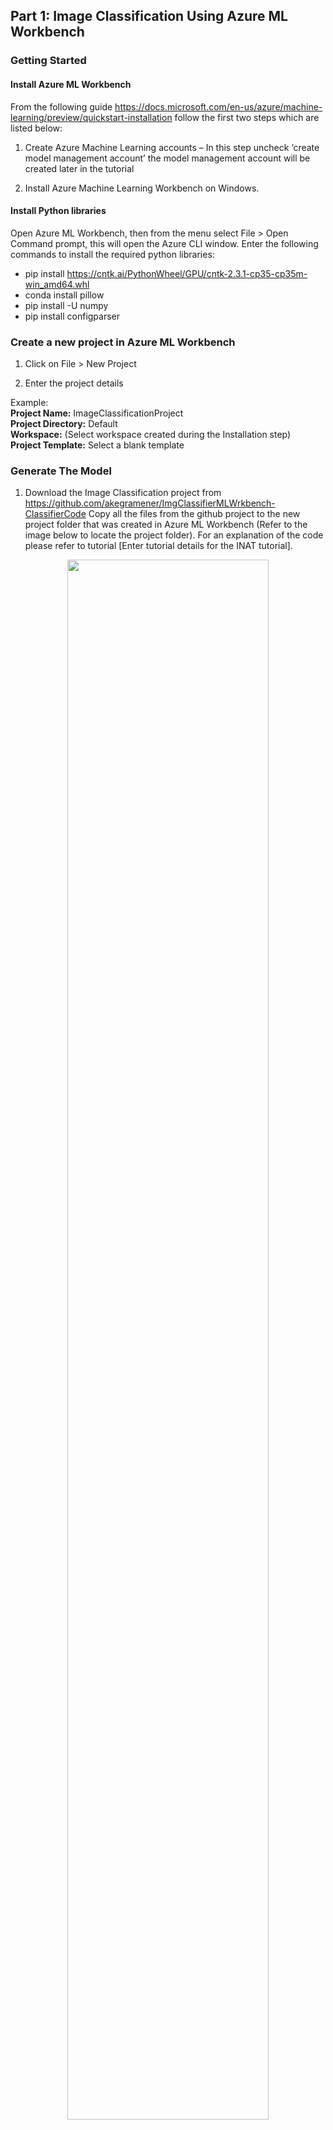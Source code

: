 ﻿## Part 1: Image Classification Using Azure ML Workbench

### Getting Started

#### Install Azure ML Workbench

From the  following guide https://docs.microsoft.com/en-us/azure/machine-learning/preview/quickstart-installation  follow the first two steps which are listed below:

1.	Create Azure Machine Learning accounts – In this step uncheck ‘create model management account’ the model management account will be created later in the tutorial

2.	Install Azure Machine Learning Workbench on Windows.

#### Install Python libraries

Open Azure ML Workbench, then from the menu select File > Open Command prompt, this will open the Azure CLI window. Enter the following commands to install the required python libraries:
*	pip install https://cntk.ai/PythonWheel/GPU/cntk-2.3.1-cp35-cp35m-win_amd64.whl
*	conda install pillow
*	pip install -U numpy
* 	pip install configparser


### Create a new project in Azure ML Workbench

1.	Click on File > New Project

2.	Enter the project details

Example:<br/>
<b>Project Name:</b> ImageClassificationProject<br/>
<b>Project Directory:</b> Default <br/>
<b>Workspace:</b> (Select workspace created during the Installation step) <br/>
<b>Project Template:</b> Select a blank template <br/>

### Generate The Model

1.  Download the Image Classification project from 
    https://github.com/akegramener/ImgClassifierMLWrkbench-ClassifierCode 
    Copy all the files from the github project to the new project folder that was created in Azure ML Workbench (Refer to the image below to locate the project folder). For an explanation of the       code please refer to tutorial [Enter tutorial details for the INAT tutorial]. 
<p align="center"><img src="/Images/Azure-ML-Workbench-Project-Direc.jpg" data-canonical-src="/Images/Azure-ML-Workbench-Project-Direc.jpg" width="80%" height="80%" /><p>

2.  In Azure ML Workbench window choose the first code file 'create_directories.py'. This will create an output folder directory on         your machine in the location provided and create an environment variable for the folder.
    Enter the location for the output directory in the 'arguments' field, as show in the screenshot below. Click 'Run'
         
<p align="center"><img src="/Images/Azure-ML-Workbench-Create-Directories-Code.jpg" data-canonical-src="/Images/Azure-ML-Workbench-Create-Directories-Code.jpg" width="80%" height="80%"/><p>
 
3.	Open the folder created in step 2, Inside this folder, locate a folder called 'data' Download and extract the image files from 					https://storage.googleapis.com/us_inat_data/train_val/train_val_images_mini.tar.gz  
		to the data folder as shown in the image below
<p align="center"><img src="/Images/Azure-ML-Workbench-Outputs-Data.jpg" data-canonical-src="/Images/Azure-ML-Workbench-Outputs-Data.jpg" width="60%" height="60%" /><p>

4.  In azure ml workbench select code file 'structure_data.py' and click ‘Run
    After the code has finished running you should see two folders 'train' and 'validation' in the data
    Folder

<p align="center"><img src="/Images/Azure-ML-Workbench-Train-Validation-Folders.jpg" data-canonical-src="/Images/Azure-ML-Workbench-Train-Validation-Folders.jpg" width="80%" height="80%" /><p>
  
Open the train / validation folders, the folders should contain additional folders with image files as shown in the screen shots below

<p align="center"><img src="/Images/Azure-ML-Workbench-Outputs-Folders.jpg" data-canonical-src="/Images/Azure-ML-Workbench-Outputs-Folders.jpg" width="70%" height="70%"/><p>

<p align="center"><img src="/Images/Azure-ML-Workbench-Outputs-Data-Train-Folder.jpg" data-canonical-src="/Images/Azure-ML-Workbench-Outputs-Data-Train-Folder.jpg" width="70%" height="70%"/><p>
	
5.	Next select the code file 'create_map_files.py' in azure ml workbench and click ‘Run’. Once the code has finished running, check the metadata folder in the azure_ml_outputs folder. You should see the files as shown in the screenshot below

<p align="center"><img src="/Images/Azure-ML-Workbench-Outputs-Metadata-Folder.jpg" data-canonical-src="/Images/Azure-ML-Workbench-Outputs-Metadata-Folder.jpg" width="70%" height="70%"/><p>
 
6.	Next select the code file download_model.py' and click 'Run'. This code will download the 'ResNet34 ImageNet CNTK model from https://www.cntk.ai/Models/CNTK_Pretrained/ResNet34_ImageNet_CNTK.model, 
which will be used for transfer learning in the next step. After the script has finished running, go to the folder …/azure_ml_outputs/model ensure that the ResNet34 ImageNet has successfully downloaded to this folder

<p align="center"><img src="/Images/Azure-ML-Workbench-Outputs-Model-Folder.jpg" data-canonical-src="/Images/Azure-ML-Workbench-Outputs-Model-Folder.jpg" width="70%" height="70%"/><p>
 
7.	In azure ml workbench select the code file 'model.py' and enter arguments  ---train  in the arguments field and click 'Run'
Note: model training will take some time complete. Once the script has finished running check the model folder inside the azure_ml_outputs folder, the following files should be added to the folder

<p align="center"><img src="/Images/Azure-ML-Workbench-Outputs-Model-Folder2.jpg" data-canonical-src="/Images/Azure-ML-Workbench-Outputs-Model-Folder2.jpg" width="70%" height="70%"/><p>


### Create Web Service to be used for Model Evaluation

The following steps will illustrate how to create a web service that can be used for classifying images using the model

1.	In Azure ML Workbench run ‘score.py’ script, this will create the schema file required by the webservice to determine the type of input and output. The service_schema.json file will be added to the output folder that was created under Generate Model section, step 2

2.	Select prep_deploy.py script and enter the path of the folder where you would like to create a directory for deployment in the arguments field (as shown in the screenshot below). Then click ‘Run’.  This folder is the location where the script will copy all the files needed to create the web service

<p align="center"><img src="/Images/Azure-ML-Workbench-Prep-Deploy-Code.jpg" data-canonical-src="/Images/Azure-ML-Workbench-Prep-Deploy-Code.jpg" width="70%" height="70%"/><p>

After the script has run verify that the following files have been copied to the folder as shown in the image below

<p align="center"><img src="/Images/Azure-ML-Workbench-Azure-ML-Deploy-Folder.jpg" data-canonical-src="/Images/Azure-ML-Workbench-Azure-ML-Deploy-Folder.jpg" width="70%" height="70%"/><p>
    

3.	In Azure ML Workbench, select File > Open Command Prompt (also referred to as the Azure Machine Learning Workbench CLI window, 		or CLI window for short)

4.	In the Command prompt /CLI window navigate to the folder created for deployment (refer to step 2)
	
```
cd c:\azure_ml_deploy

```

example: the above command will open the folder c:\azure_ml_deploy

5.	In the command prompt enter the following commands to register the environment
 	provider

```
az provider register -n Microsoft.MachineLearningCompute
az provider register -n Microsoft.ContainerRegistry
az provider register -n Microsoft.ContainerService
```

To check if the environment providers have installed correctly enter the following 
commands:

```
az provider show -n Microsoft.MachineLearningCompute
az provider show -n Microsoft.ContainerRegistry
az provider show -n Microsoft.ContainerService
```

6. Next step is to create an ACS cluster (which may take 10-20 minutes to be completely provisioned). Enter the following command 	to provision an ACS cluster

Azure CLI commands: (sets up an ACS cluster in the eastus2 region named amldeployment)
The format of the command is as follows:

```
az ml env setup --cluster -n [your environment name] -l [Azure region e.g. eastus2] [-g [resource group]]
az ml env setup  --cluster  -n amldeployment  -l eastus2  -g amldeploymentrg

```

To see if the cluster environment is setup run the following command

```
az ml env show -g  amldeploymentrg  -n amldeployment
```

While the environment is being created you will get the following message

```
{
  "Cluster Name": "amldeployment",
  "Cluster Size": 2,
  "Created On": "2018-01-16T05:54:58.251Z",
  "Location": "eastus2",
  "Provisioning State": "Creating",
  "Resource Group": "amldeploymentrg",
  "Subscription": "c9726640-cf74-4111-92f5-0d1c87564b9
}
```
The provisioning state variable will show that the cluster environment is still in the process of being created. Wait 10-20 mins then run the command again, you should see the following output if cluster environment was successfully created

```
{
  "Cluster Name": "amldeployment",
  "Cluster Size": 2,
  "Created On": "2018-01-16T05:54:58.251Z",
  "Location": "eastus2",
  "Provisioning State": "Succeeded",
  "Resource Group": "amldeploymentrg",
  "Subscription": "c9726640-cf74-4111-92f5-0d1c87564b93"
}
```
	   
7.   Once the cluster has been provisioned successfully, set the environment to the cluster that was just created using the following 	      command

```
az ml env set  -g amldeploymentrg  -n amldeployment
```
After running the above command you should see the following output

```
Kubectl dashboard started for cluster at this endpoint: 127.0.0.1:52843/ui
Compute set to amldeployment
```

8.  Then switch from the local to the cluster using the following command

```
az ml env cluster
```
You may get a prompt that says ‘Continue with this subscription (Y/n)?’ enter ‘y’ for yes
After running the above command, you should see the following message in the command window

```
Now running in cluster mode
```

9.   Next create a model management account using the following command:
     Note: the format of the command is as follows:
              
     <b>az ml account modelmanagement create -l [Azure region, e.g. eastus2] 
     -n [your account name] -g [resource group name] --sku-instances 
		 [number of instances, e.g. 1] --sku-name [Pricing tier for example S1]</b>

```
az ml account modelmanagement create -l eastus2 -n modelmanageac -g  amldeploymentrg --sku-instances 1 --sku-name DevTest
```

10.  To select the newly created model management account run the following command

```
az ml account modelmanagement set -n modelmanageac -g amldeploymentrg
```

11.   Create the web service service (this can take 10-20 minutes), by running the following command:

      Note: The score.py script file contains the code for the service, for running the prediction 
      on the model and also for generating the input schema for the service

```
az ml service create realtime -c conda_dependencies.yml -f score.py -s service_schema.json -n imgclassapi -v -r python -id2label --model-file resnet34-inat.model
```

The following switches are used with the az ml service create realtime command:

•	-n: The app name, which must be all lowercase.
•	-f: The scoring script file name.
•	--model-file: The model file. In this case, it's the pickled model.pkl file.
•	-s: The schema file that contains the schema for the input data to the web service
•	-r: The type of model. In this case, it's a Python model.
•	-c: Path to the conda dependencies file where additional packages are specified


12.	To test the service you can run the following command:
	Note:  the command will take a few mins to process. The command passes a base64string of 
	an image to the service for classifciation

```
az ml service run realtime -i imgclassapi.amldeployment-f0077894.eastus2 -d "{\"input_df\": [{\"image base64 string\": 	\"iVBORw0KGgoAAAANSUhEUgAAAAUAAAAFCAIAAAACDbGyAAAAFElEQVR4nGP8//8/AxJgYkAFpPIB6vYDBxf2tWQAAAAASUVORK5CYII=\"}]}"
```

#### Retrieve Endpoint URL and  Keys

In part 5 of this tutorial, you will need the following:
•	Service End point URL
•	Primary Key

1.	Navigate to portal.azure.com. Click ‘All resources’ in the left hand menu and search for the modelmanagement account 	 		‘modelmanageac’. Then open modelmanageac 

<p align="center"><img src="/Images/Azure-ML-Workbench-Outputs-Metadata-Folder.jpg" data-canonical-src="/Images/Azure-ML-Workbench-Outputs-Metadata-Folder.jpg" width="70% height="70%"/><p>
 

2.	Next select ‘Model Management’ under application settings. Then select ‘Services’. Then select the ‘imgclassapi’ service. The 		next window contains the end point url and primary and secondary keys

<p align="center"><img src="/Images/Azure-ML-Workbench-Azure-ML-ModelManageAc-Services.jpg" data-canonical-src="/Images/Azure-ML-Workbench-Azure-ML-ModelManageAc-Services.jpg" width="70% height="70%"/><p>

<p align="center"><img src="/Images/Azure-ML-Workbench-Azure-ML-Services-Imgclassapi.jpg" data-canonical-src="/Images/Azure-ML-Workbench-Azure-ML-Services-Imgclassapi.jpg" width="70% height="70%"/><p>

<p align="center"><img src="/Images/Azure-ML-Workbench-Azure-ML-Service-Details.jpg" data-canonical-src="/Images/Azure-ML-Workbench-Azure-ML-Service-Details.jpg" width="70% height="70%"/><p>
